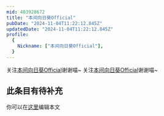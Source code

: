 ```yaml
---
mid: 403928672
title: "本间向日葵Official"
pubDate: "2024-11-04T11:22:12.845Z"
updatedDate: "2024-11-04T11:22:12.845Z"
profile:
  {
    Nickname: ["本间向日葵Official"],
  }
---
```


关注[本间向日葵Official](https://space.bilibili.com/403928672)谢谢喵~ 关注[本间向日葵Official](https://space.bilibili.com/403928672)谢谢喵~

## 此条目有待补充
你可以在[这里](https://github.com/Yuhanawa/VTuber.ICU-Content/edit/master/v/本间向日葵Official/index.md)编辑本文
